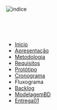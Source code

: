 ![indice](https://user-images.githubusercontent.com/50925505/100548762-52536600-324d-11eb-8a0a-7d884423cc41.png)

<br/>
<br/>
<br/>



- [Inicio](/index.md)
- [Apresentação](/Apresentacao.MD)
- [Metodologia](/Metodologia.MD)
- [Requisitos](/Requisitos.MD)
- [Protótipo](/Prototipo.MD)
- [Cronograma](/Cronograma.MD)
- Fluxograma
- [Backlog](/Backlog.MD)
- [ModelagemBD](/DER-DLD.MD)
- [Entrega01](/Entrega01.MD)

